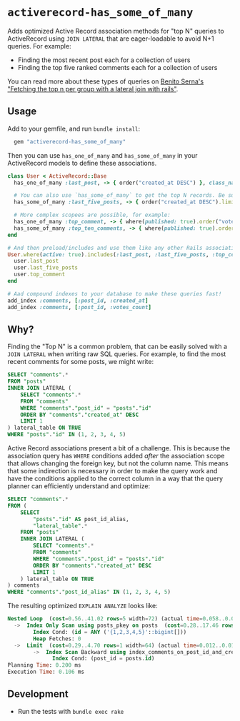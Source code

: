 # `activerecord-has_some_of_many`

Adds optimized Active Record association methods for "top N" queries to ActiveRecord using `JOIN LATERAL` that are eager-loadable to avoid N+1 queries. For example:

- Finding the most recent post each for a collection of users
- Finding the top five ranked comments each for a collection of users

You can read more about these types of queries on [Benito Serna's "Fetching the top n per group with a lateral join with rails"](https://bhserna.com/fetching-the-top-n-per-group-with-a-lateral-join-with-rails.html).

## Usage

Add to your gemfile, and run `bundle install`:

```ruby
  gem "activerecord-has_some_of_many"
```

Then you can use `has_one_of_many` and `has_some_of_many` in your ActiveRecord models to define these associations.

```ruby
class User < ActiveRecord::Base
  has_one_of_many :last_post, -> { order("created_at DESC") }, class_name: "Post"

  # You can also use `has_some_of_many` to get the top N records. Be sure to add a limit to the scope.
  has_some_of_many :last_five_posts, -> { order("created_at DESC").limit(5) }, class_name: "Post"

  # More complex scopees are possible, for example:
  has_one_of_many :top_comment, -> { where(published: true).order("votes_count DESC") }, class_name: "Comment"
  has_some_of_many :top_ten_comments, -> { where(published: true).order("votes_count DESC").limit(10) }, class_name: "Comment"
end

# And then preload/includes and use them like any other Rails association:
User.where(active: true).includes(:last_post, :last_five_posts, :top_comment).each do |user|
  user.last_post
  user.last_five_posts
  user.top_comment
end

# Aad compound indexes to your database to make these queries fast!
add_index :comments, [:post_id, :created_at]
add_index :comments, [:post_id, :votes_count]
```

## Why?

Finding the "Top N" is a common problem, that can be easily solved with a `JOIN LATERAL` when writing raw SQL queries. For example, to find the most recent comments for some posts, we might write:

```sql
SELECT "comments".*
FROM "posts"
INNER JOIN LATERAL (
    SELECT "comments".*
    FROM "comments"
    WHERE "comments"."post_id" = "posts"."id"
    ORDER BY "comments"."created_at" DESC
    LIMIT 1
) lateral_table ON TRUE
WHERE "posts"."id" IN (1, 2, 3, 4, 5)
```

Active Record associations present a bit of a challenge. This is because the association query has `WHERE` conditions added _after_ the association scope that allows changing the foreign key, but not the column name. This means that some indirection is necessary in order to make the query work and have the conditions applied to the correct column in a way that the query planner can efficiently understand and optimize:

```SQL
SELECT "comments".*
FROM (
    SELECT
        "posts"."id" AS post_id_alias,
        "lateral_table".*
    FROM "posts"
    INNER JOIN LATERAL (
        SELECT "comments".*
        FROM "comments"
        WHERE "comments"."post_id" = "posts"."id"
        ORDER BY "comments"."created_at" DESC
        LIMIT 1
    ) lateral_table ON TRUE
) comments
WHERE "comments"."post_id_alias" IN (1, 2, 3, 4, 5)
```

The resulting optimized `EXPLAIN ANALYZE` looks like:

```sql
Nested Loop  (cost=0.56..41.02 rows=5 width=72) (actual time=0.058..0.082 rows=4 loops=1)
  ->  Index Only Scan using posts_pkey on posts  (cost=0.28..17.46 rows=5 width=8) (actual time=0.022..0.027 rows=4 loops=1)
        Index Cond: (id = ANY ('{1,2,3,4,5}'::bigint[]))
        Heap Fetches: 0
  ->  Limit  (cost=0.29..4.70 rows=1 width=64) (actual time=0.012..0.013 rows=1 loops=4)
        ->  Index Scan Backward using index_comments_on_post_id_and_created_at on comments  (cost=0.29..44.46 rows=10 width=64) (actual time=0.012..0.012 rows=1 loops=4)
              Index Cond: (post_id = posts.id)
Planning Time: 0.200 ms
Execution Time: 0.106 ms
```

## Development

- Run the tests with `bundle exec rake`
